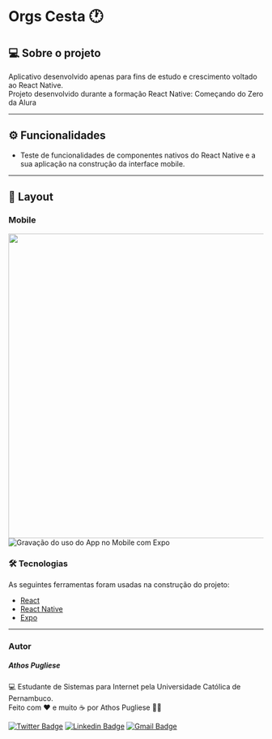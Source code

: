 # Orgs Cesta :clock1:


## 💻 Sobre o projeto

Aplicativo desenvolvido apenas para fins de estudo e crescimento voltado ao React Native. <br>
Projeto desenvolvido durante a formação React Native: Começando do Zero da Alura <br>


---
## ⚙️ Funcionalidades
- Teste de funcionalidades de componentes nativos do React Native e a sua aplicação na construção da interface mobile. 
---

## 🎨 Layout
### Mobile

<img alt="" title="" src="" width="600px">
<img src="(https://imgur.com/o7HLiU6" alt="Gravação do uso do App no Mobile com Expo">

### 🛠 Tecnologias

As seguintes ferramentas foram usadas na construção do projeto:

- [React](https://pt-br.reactjs.org/)
- [React Native](https://reactnative.dev/)
- [Expo](https://expo.dev/tools)
---
### Autor
 <h5><b>Athos Pugliese</b></h5>

💻 Estudante de Sistemas para Internet pela Universidade Católica de Pernambuco. <br>
Feito com ❤️ e muito ☕ por Athos Pugliese 👋🏽

[![Twitter Badge](https://img.shields.io/badge/-@athospugliese-1ca0f1?style=flat-square&labelColor=1ca0f1&logo=twitter&logoColor=white&link=https://twitter.com/athospugliese)](https://twitter.com/athospugliese) [![Linkedin Badge](https://img.shields.io/badge/-Athos-blue?style=flat-square&logo=Linkedin&logoColor=white&link=https://www.linkedin.com/in/athospugliese/)](https://www.linkedin.com/in/athospugliese/) 
[![Gmail Badge](https://img.shields.io/badge/-athospu@gmail.com-c14438?style=flat-square&logo=Gmail&logoColor=white&link=mailto:athospu@gmail.com)](mailto:athospu@gmail.com)
